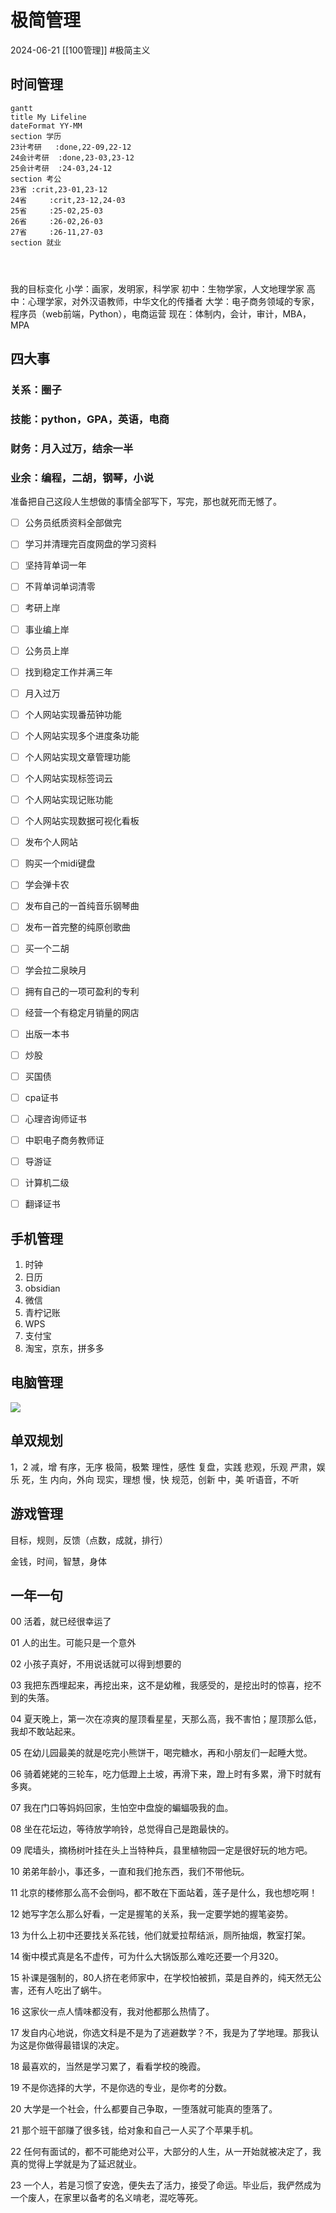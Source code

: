 # 极简管理
2024-06-21
[[100管理]]
#极简主义 

## 时间管理

```mermaid
gantt
title My Lifeline
dateFormat YY-MM
section 学历
23计考研	:done,22-09,22-12	
24会计考研	:done,23-03,23-12
25会计考研	:24-03,24-12
section 考公
23省	:crit,23-01,23-12
24省		:crit,23-12,24-03
25省		:25-02,25-03
26省		:26-02,26-03
27省		:26-11,27-03
section 就业




```

我的目标变化
小学：画家，发明家，科学家
初中：生物学家，人文地理学家
高中：心理学家，对外汉语教师，中华文化的传播者
大学：电子商务领域的专家，程序员（web前端，Python），电商运营
现在：体制内，会计，审计，MBA，MPA

## 四大事

### 关系：圈子

### 技能：python，GPA，英语，电商

### 财务：月入过万，结余一半

### 业余：编程，二胡，钢琴，小说

准备把自己这段人生想做的事情全部写下，写完，那也就死而无憾了。

- [ ] 公务员纸质资料全部做完
 
- [ ] 学习并清理完百度网盘的学习资料
 
- [ ] 坚持背单词一年

- [ ] 不背单词单词清零
 
- [ ] 考研上岸

- [ ] 事业编上岸

- [ ] 公务员上岸

- [ ] 找到稳定工作并满三年

- [ ] 月入过万

- [ ] 个人网站实现番茄钟功能

- [ ] 个人网站实现多个进度条功能

- [ ] 个人网站实现文章管理功能

- [ ] 个人网站实现标签词云

- [ ] 个人网站实现记账功能

- [ ] 个人网站实现数据可视化看板

- [ ] 发布个人网站

- [ ] 购买一个midi键盘

- [ ] 学会弹卡农

- [ ] 发布自己的一首纯音乐钢琴曲

- [ ] 发布一首完整的纯原创歌曲

- [ ] 买一个二胡

- [ ] 学会拉二泉映月

- [ ] 拥有自己的一项可盈利的专利

- [ ] 经营一个有稳定月销量的网店

- [ ] 出版一本书

- [ ] 炒股

- [ ] 买国债

- [ ] cpa证书

- [ ] 心理咨询师证书

- [ ] 中职电子商务教师证

- [ ] 导游证

- [ ] 计算机二级

- [ ] 翻译证书


## 手机管理

1. 时钟
2. 日历
3. obsidian
4. 微信
5. 青柠记账
6. WPS
7. 支付宝
8. 淘宝，京东，拼多多

## 电脑管理

![](https://img-blog.csdnimg.cn/direct/08b42454f6a94e55a2a973dd2d06116d.png)

## 单双规划

1，2
减，增
有序，无序
极简，极繁
理性，感性
复盘，实践
悲观，乐观
严肃，娱乐
死，生
内向，外向
现实，理想
慢，快
规范，创新
中，美
听语音，不听

## 游戏管理

目标，规则，反馈（点数，成就，排行）

金钱，时间，智慧，身体

## 一年一句

00 活着，就已经很幸运了

01 人的出生。可能只是一个意外

02 小孩子真好，不用说话就可以得到想要的

03 我把东西埋起来，再挖出来，这不是幼稚，我感受的，是挖出时的惊喜，挖不到的失落。

04 夏天晚上，第一次在凉爽的屋顶看星星，天那么高，我不害怕；屋顶那么低，我却不敢站起来。

05 在幼儿园最美的就是吃完小熊饼干，喝完糖水，再和小朋友们一起睡大觉。

06 骑着姥姥的三轮车，吃力低蹬上土坡，再滑下来，蹬上时有多累，滑下时就有多爽。

07 我在门口等妈妈回家，生怕空中盘旋的蝙蝠吸我的血。

08 坐在花坛边，等待放学响铃，总觉得自己是跑最快的。

09 爬墙头，摘杨树叶挂在头上当特种兵，县里植物园一定是很好玩的地方吧。

10 弟弟年龄小，事还多，一直和我们抢东西，我们不带他玩。

11 北京的楼修那么高不会倒吗，都不敢在下面站着，莲子是什么，我也想吃啊！

12 她写字怎么那么好看，一定是握笔的关系，我一定要学她的握笔姿势。

13 为什么上初中还要找关系花钱，他们就爱拉帮结派，厕所抽烟，教室打架。

14 衡中模式真是名不虚传，可为什么大锅饭那么难吃还要一个月320。

15 补课是强制的，80人挤在老师家中，在学校怕被抓，菜是自养的，纯天然无公害，还有人吃出了蜗牛。

16 这家伙一点人情味都没有，我对他都那么热情了。

17 发自内心地说，你选文科是不是为了逃避数学？不，我是为了学地理。那我认为这是你做得最错误的决定。

18 最喜欢的，当然是学习累了，看看学校的晚霞。

19 不是你选择的大学，不是你选的专业，是你考的分数。

20 大学是一个社会，什么都要自己争取，一堕落就可能真的堕落了。

21 那个班干部赚了很多钱，给对象和自己一人买了个苹果手机。

22 任何有面试的，都不可能绝对公平，大部分的人生，从一开始就被决定了，我真的觉得上学就是为了延迟就业。

23 一个人，若是习惯了安逸，便失去了活力，接受了命运。毕业后，我俨然成为一个废人，在家里以备考的名义啃老，混吃等死。


